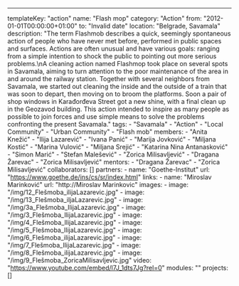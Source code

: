 ---
  templateKey: "action"
  name: "Flash mop"
  category: "Action"
  from: "2012-01-01T00:00:00+01:00"
  to: "Invalid date"
  location: "Belgrade, Savamala"
  description: "The term Flashmob describes a quick, seemingly spontaneous action of people who have never met before, performed in public spaces and surfaces. Actions are often unusual and have various goals: ranging from a simple intention to shock the public to pointing out more serious problems.\nA cleaning action named Flashmop took place on several spots in Savamala, aiming to turn attention to the poor maintenance of the area in and around the railway station. Together with several neighbors from Savamala, we started out cleaning the inside and the outside of a train that was soon to depart, then moving on to broom the platforms. Soon a pair of shop windows in Karađorđeva Street got a new shine, with a final clean up in the Geozavod building. This action intended to inspire as many people as possible to join forces and use simple means to solve the problems confronting the present Savamala."
  tags: 
    - "Savamala"
    - "Action"
    - "Local Community"
    - "Urban Community"
    - "Flash mob"
  members: 
    - "Anita Knežić"
    - "Ilija Lazarević"
    - "Ivana Panić"
    - "Marija Jovković"
    - "Miljana Kostić"
    - "Marina Vulović"
    - "Miljana Srejić"
    - "Katarina Nina Antanasković"
    - "Simon Marić"
    - "Stefan Malešević"
    - "Zorica Milisavljević"
    - "Dragana Žarevac"
    - "Zorica Milisavljević"
  mentors: 
    - "Dragana Žarevac"
    - "Zorica Milisavljević"
  collaborators: []
  partners: 
    - 
      name: "Goethe-Institut"
      url: "https://www.goethe.de/ins/cs/sr/index.html"
  links: 
    - 
      name: "Miroslav Marinković"
      url: "http://Miroslav Marinkovic"
  images: 
    - 
      image: "/img/12_Flešmoba_ilijaLazarevic.jpg"
    - 
      image: "/img/13_Flešmoba_iljaLazarevic.jpg"
    - 
      image: "/img/3a_Flešmoba_IlijaLazarevic.jpg"
    - 
      image: "/img/3_Flešmoba_IlijaLazarevic.jpg"
    - 
      image: "/img/4_Flešmoba_IlijaLazarevic.jpg"
    - 
      image: "/img/5_Flešmoba_IlijaLazarevic.jpg"
    - 
      image: "/img/6_Flešmoba_ilijaLazarevic.jpg"
    - 
      image: "/img/7_Flešmoba_IlijaLazarevic.jpg"
    - 
      image: "/img/8_Flešmoba_ilijaLazarevic.jpg"
    - 
      image: "/img/9_Flešmoba_ZoricaMilisavljevic.jpg"
  video: "https://www.youtube.com/embed/l7J_1dts7Jg?rel=0"
  modules: ""
  projects: []
